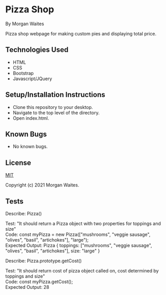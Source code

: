 # Pizza Shop

By Morgan Waites

Pizza shop webpage for making custom pies and displaying total price.

## Technologies Used
* HTML
* CSS
* Bootstrap
* Javascript/JQuery

## Setup/Installation Instructions
* Clone this repository to your desktop.
* Navigate to the top level of the directory.
* Open index.html.

## Known Bugs
* No known bugs.

## License
[MIT](https://opensource.org/licenses/MIT)

Copyright (c) 2021 Morgan Waites.


## Tests

Describe: Pizza()<br>

Test: "It should return a Pizza object with two properties for toppings and size"<br>
Code: const myPizza = new Pizza(["mushrooms", "veggie sausage", "olives", "basil", "artichokes"], "large");<br>
Expected Output: Pizza { toppings: ["mushrooms", "veggie sausage", "olives", "basil", "artichokes"], size: "large" }<br>

Describe: Pizza.prototype.getCost()<br>

Test: "It should return cost of pizza object called on, cost determined by toppings and size"<br>
Code: const myPizza.getCost();<br>
Expected Output: 28<br>

